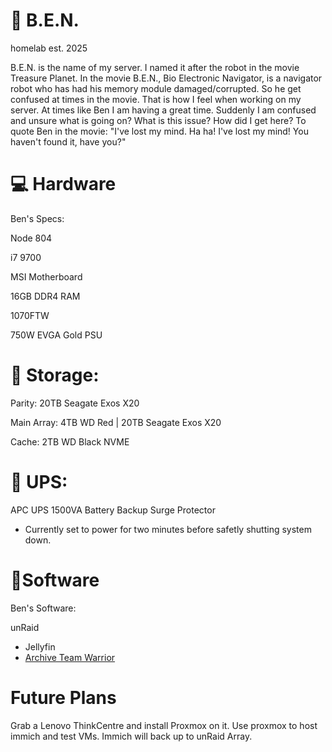 # 🤖 B.E.N.
homelab est. 2025

B.E.N. is the name of my server. I named it after the robot in the movie Treasure Planet. In the movie B.E.N., Bio Electronic Navigator, is a navigator robot who has had his memory module damaged/corrupted. So he get confused at times in the movie. That is how I feel when working on my server. At times like Ben I am having a great time. Suddenly I am confused and unsure what is going on? What is this issue? How did I get here? To quote Ben in the movie: "I've lost my mind. Ha ha! I've lost my mind! You haven't found it, have you?"

# 💻 Hardware
Ben's Specs:

Node 804

i7 9700

MSI Motherboard

16GB DDR4 RAM

1070FTW 

750W EVGA Gold PSU

# 💾 Storage:
Parity: 20TB Seagate Exos X20   

Main Array: 4TB WD Red | 20TB Seagate Exos X20 

Cache: 2TB WD Black NVME

# 🔋 UPS: 
APC UPS 1500VA Battery Backup Surge Protector 

- Currently set to power for two minutes before safetly shutting system down.

# 📎Software 


Ben's Software:

unRaid
- Jellyfin 
- [Archive Team Warrior](https://en.wikipedia.org/wiki/Archive_Team)

# Future Plans
Grab a Lenovo ThinkCentre and install Proxmox on it. Use proxmox to host immich and test VMs. Immich will back up to unRaid Array.
